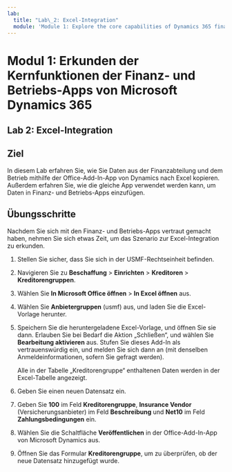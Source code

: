 ```yaml
---
lab:
  title: "Lab\_2: Excel-Integration"
  module: 'Module 1: Explore the core capabilities of Dynamics 365 finance and operations apps'
---
```


# <a name="module-1-explore-the-core-capabilities-of-dynamics-365-finance-and-operations-apps"></a>Modul 1: Erkunden der Kernfunktionen der Finanz- und Betriebs-Apps von Microsoft Dynamics 365

## <a name="lab-2---excel-integration"></a>Lab 2: Excel-Integration

## <a name="objective"></a>Ziel

In diesem Lab erfahren Sie, wie Sie Daten aus der Finanzabteilung und dem Betrieb mithilfe der Office-Add-In-App von Dynamics nach Excel kopieren. Außerdem erfahren Sie, wie die gleiche App verwendet werden kann, um Daten in Finanz- und Betriebs-Apps einzufügen.

## <a name="lab-steps"></a>Übungsschritte

Nachdem Sie sich mit den Finanz- und Betriebs-Apps vertraut gemacht haben, nehmen Sie sich etwas Zeit, um das Szenario zur Excel-Integration zu erkunden.

1. Stellen Sie sicher, dass Sie sich in der USMF-Rechtseinheit befinden. 

2. Navigieren Sie zu **Beschaffung** > **Einrichten** > **Kreditoren** > **Kreditorengruppen**.

3. Wählen Sie **In Microsoft Office öffnen** > **In Excel öffnen** aus.

4. Wählen Sie **Anbietergruppen** (usmf) aus, und laden Sie die Excel-Vorlage herunter.

5. Speichern Sie die heruntergeladene Excel-Vorlage, und öffnen Sie sie dann. Erlauben Sie bei Bedarf die Aktion „Schließen“, und wählen Sie **Bearbeitung aktivieren** aus. Stufen Sie dieses Add-In als vertrauenswürdig ein, und melden Sie sich dann an (mit denselben Anmeldeinformationen, sofern Sie gefragt werden).

    Alle in der Tabelle „Kreditorengruppe“ enthaltenen Daten werden in der Excel-Tabelle angezeigt.

6.  Geben Sie einen neuen Datensatz ein.

7. Geben Sie **100** im Feld **Kreditorengruppe**, **Insurance Vendor** (Versicherungsanbieter) im Feld **Beschreibung** und **Net10** im Feld **Zahlungsbedingungen** ein.

8. Wählen Sie die Schaltfläche **Veröffentlichen** in der Office-Add-In-App von Microsoft Dynamics aus.

9. Öffnen Sie das Formular **Kreditorengruppe**, um zu überprüfen, ob der neue Datensatz hinzugefügt wurde.


